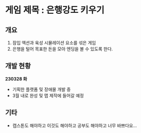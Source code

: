 게임 제목 : 은행강도 키우기
==============
개요
--------------
1) 잠입 액션과 육성 시뮬레이션 요소를 섞은 게임
2) 은행을 털어 목표한 돈을 모아 엔딩을 볼 수 있도록 한다.

개발 현황
-------------
**230328 화**    
- 기획한 플랫폼 및 장애물 개발 중    
- 3월 내로 완성 및 맵 제작에 들어갈 예정

기타
------------
- 캡스톤도 해야하고 이것도 해야하고 공부도 해야하고 너무 바쁘다요...
